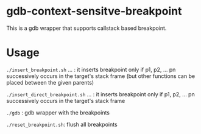 # gdb-context-sensitve-breakpoint
This is a gdb wrapper that supports callstack based breakpoint.

# Usage

`./insert_breakpoint.sh` <p1> <p2> ... <pn> <target>: it inserts breakpoint only if p1, p2, ... pn successively occurs in the target's stack frame (but other functions can be placed between the given parents)

`./insert_direct_breakpoint.sh` <p1> <p2> ... <pn> <target>: it inserts breakpoint only if p1, p2, ... pn successively occurs in the target's stack frame 

`./gdb` <args>: gdb wrapper with the breakpoints

`./reset_breakpoint.sh`: flush all breakpoints
